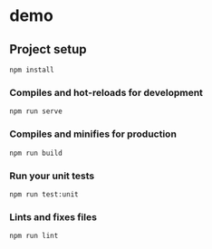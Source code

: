 <!--
 * @Author: kelvin
 * @Date: 2019-11-24 10:24:29
 * @LastEditTime: 2021-04-05 17:41:59
 * @FilePath: /viewBooks/README.md
 * @Description: readme
-->
# demo

## Project setup
```
npm install
```

### Compiles and hot-reloads for development
```
npm run serve
```

### Compiles and minifies for production
```
npm run build
```

### Run your unit tests
```
npm run test:unit
```

### Lints and fixes files
```
npm run lint
```
